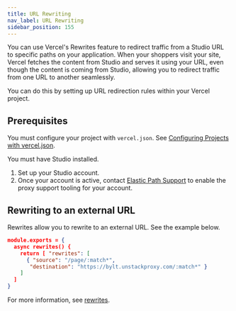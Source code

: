 ```yaml
---
title: URL Rewriting 
nav_label: URL Rewriting
sidebar_position: 155
---
```


You can use Vercel's Rewrites feature to redirect traffic from a Studio URL to specific paths on your application. When your shoppers visit your site, Vercel fetches the content from Studio and serves it using your URL, even though the content is coming from Studio, allowing you to redirect traffic from one URL to another seamlessly. 

You can do this by setting up URL redirection rules within your Vercel project.

## Prerequisites

You must configure your project with `vercel.json`. See [Configuring Projects with vercel.json](https://vercel.com/docs/projects/project-configuration#project-configuration/rewrites).

You must have Studio installed. 

1. Set up your Studio account. 
2. Once your account is active, contact [Elastic Path Support](https://support.elasticpath.com/hc/en-us) to enable the proxy support tooling for your account.

## Rewriting to an external URL

Rewrites allow you to rewrite to an external URL. See the example below.

```json
module.exports = {
  async rewrites() {
    return [ "rewrites": [
      { "source": "/page/:match*",
       "destination": "https://bylt.unstackproxy.com/:match*" }
    ]
  ]
}
```

For more information, see [rewrites](https://nextjs.org/docs/pages/api-reference/next-config-js/rewrites).

